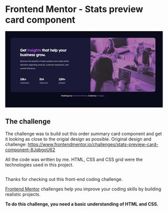 # Frontend Mentor - Stats preview card component

![image](https://raw.githubusercontent.com/nmelgar/stats_preview_card_component/main/final_preview_component.JPG)

## The challenge

The challenge was to build out this order summary card component and get it looking as close to the origial design as possible.
Original design and challenge: https://www.frontendmentor.io/challenges/stats-preview-card-component-8JqbgoU62

All the code was written by me.
HTML, CSS and CSS grid were the technologies used in this project.
##

Thanks for checking out this front-end coding challenge.

[Frontend Mentor](https://www.frontendmentor.io) challenges help you improve your coding skills by building realistic projects.

**To do this challenge, you need a basic understanding of HTML and CSS.**

